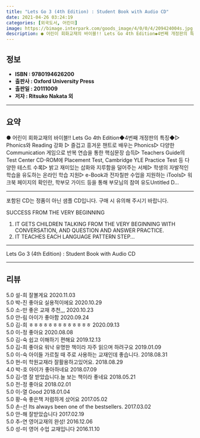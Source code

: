 ```yaml
---
title: "Lets Go 3 (4th Edition) : Student Book with Audio CD"
date: 2021-04-26 03:24:19
categories: [외국도서, 어린이]
image: https://bimage.interpark.com/goods_image/4/0/0/4/209424004s.jpg
description: ● 어린이 회화교재의 바이블!! Lets Go 4th Edition◆4번째 개정판의 특징◆▷ Phonics와 Reading 강화 ▷ 즐겁고 흥겨운 챈트로 배우는 Phonics▷ 다양한 Communication 게임으로 반복 연습을 통한 핵심문장 습득▷ Teachers Guide의 Te
---
```


## **정보**

- **ISBN : 9780194626200**
- **출판사 : Oxford University Press**
- **출판일 : 20111009**
- **저자 : Ritsuko Nakata 외**

------



## **요약**

●  어린이 회화교재의 바이블!! Lets Go 4th Edition◆4번째 개정판의 특징◆▷ Phonics와 Reading 강화 ▷ 즐겁고 흥겨운 챈트로 배우는 Phonics▷ 다양한 Communication 게임으로 반복 연습을 통한 핵심문장 습득▷ Teachers Guide의 Test Center CD-ROM에 Placement Test, Cambridge YLE Practice Test 등 다양한 테스트 수록▷ 밝고 재미있는 삽화와 지루함을 덜어주는 서체▷ 학생의 자발적인 학습을 유도하는 온라인 학습 지원▷ e-Book과 전자칠판 수업을 지원하는 iTools▷ 워크북 페이지의 확인란, 학부모 가이드 등을 통해 부모님의 참여 유도Untitled D...

------

 포함된 CD는 정품이 아닌 샘플 CD입니다. 구매 시 유의해 주시기 바랍니다.

SUCCESS FROM THE VERY BEGINNING

1. IT GETS CHILDREN TALKING FROM THE VERY BEGINNING WITH CONVERSATION, AND QUESTION AND ANSWER PRACTICE.
2. IT TEACHES EACH LANGUAGE PATTERN STEP... 

------


Lets Go 3 (4th Edition) : Student Book with Audio CD 

------


## **리뷰** 

5.0 설-희 잘볼게요 2020.11.03 <br/>5.0 박-진 좋아요 실용적이에요 2020.10.29 <br/>5.0 소-만 좋은 교재 추천,,, 2020.10.23 <br/>5.0 안-림 아이가 좋아함 2020.09.24 <br/>5.0 김-희 ㅎㅎㅎㅎㅎㅎㅎㅎㅎㅎㅎㅎㅎ 2020.09.13 <br/>5.0 이-정 좋아요 2020.08.08 <br/>5.0 김-숙 쉽고 이해하기 편해요 2019.12.13 <br/>5.0 김-희 좋아요 워낙 유명한 책이라 자주 읽으며 하려구요 2019.01.09 <br/>5.0 이-숙 아이들 가르칠 때 주로 사용하는 교재인데 좋습니다. 2018.08.31 <br/>5.0 현-미 학원교재라 잘활용하고있어요. 2018.08.29 <br/>4.0 박-호 아이가 좋아하네요 2018.07.09 <br/>5.0 김-영 잘 받았습니다.늘 보는 책이라 좋네요 2018.05.21 <br/>5.0 전-정 좋아요 2018.02.01 <br/>5.0 이-열 Good 2018.01.04 <br/>5.0 황-숙 좋은책  저렴하게  샀어요 2017.05.02 <br/>5.0 손-선 Its always been one of the bestsellers. 2017.03.02 <br/>5.0 안-해 잘받았습니다  2017.02.19 <br/>5.0 추-연 영어교재의 완성! 2016.12.06 <br/>5.0 성-미 영어 수업 교재입니다  2016.11.10 <br/>
